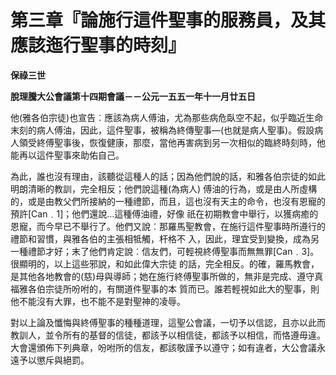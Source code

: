 # 第三章『論施行這件聖事的服務員，及其應該迤行聖事的時刻』


**保祿三世**

**脫理騰大公會議第十四期會議－－公元一五五一年十一月廿五日**





他(雅各伯宗徒)也宣告︰應該為病人傅油，尤為那些病危臥空不起，似乎臨近生命末刻的病人傅油，因此，這件聖事，被稱為終傳聖事—(也就是病人聖事)。假設病人領受終傅聖事後，恢復健康，那麼，當他再害病到另一次相似的臨終時刻時，他能再以這件聖事來助佑自己。

為此，誰也沒有理由，該聽從這種人的話；因為他們說的話，和雅各伯宗徒的如此明朗清晰的教訓，完全相反；他們說這種(為病人)
傅油的行為，或是由人所虛構的，或是由教父們所接納的一種禮節，而且，這也沒有天主的命令，也沒有恩寵的預許[Can﹒1]；他們還說…這種傅油禮，好像
祇在初期教會中舉行，以獲病癒的恩寵，而今早已不舉行了。他們又說︰那羅馬聖教會，在施行這件聖事時所遵行的禮節和習慣，與雅各伯的主張相牴觸，杆格不
入，因此，理宜受到變換，成為另一種禮節才好；末了他們肯定說︰信友們，可輕視終傅聖事而無無罪[Can﹒3]。很顯明的，以上這些邪說，和如此偉大宗徒
的話，完全相反。的確，羅馬教會，是其他各地教會的(慈)母與導師；她在施行終傅聖事所做的，無非是完成、遵守真福雅各伯宗徒所吩咐的，有關道件聖事的本
質而已。誰若輕視如此大的聖事，則他不能沒有大罪，也不能不是對聖神的凌辱。

對以上論及懺悔與終傅聖事的種種道理，這聖公會議，一切予以信認，且亦以此而教訓人，並令所有的基督的信徒，都該予以相信徒，都該予以相信，而恪遵毋違。大會還頒佈下列典章，吩咐所的信友，都該敬謹予以遵守；如有違者，大公會議永遠予以懲斥與絕罰。

